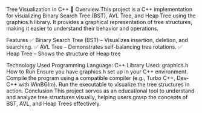 Tree Visualization in C++ 🌳
Overview
This project is a C++ implementation for visualizing Binary Search Tree (BST), AVL Tree, and Heap Tree using the graphics.h library. It provides a graphical representation of tree structures, making it easier to understand their behavior and operations.

Features
✅ Binary Search Tree (BST) – Visualizes insertion, deletion, and searching.
✅ AVL Tree – Demonstrates self-balancing tree rotations.
✅ Heap Tree – Shows the structure of Heap tree

Technology Used
Programming Language: C++
Library Used: graphics.h
How to Run
Ensure you have graphics.h set up in your C++ environment.
Compile the program using a compatible compiler (e.g., Turbo C++, Dev-C++ with WinBGIm).
Run the executable to visualize the tree structures in action.
Conclusion
This project serves as an educational tool to understand and analyze tree structures visually, helping users grasp the concepts of BST, AVL, and Heap Trees effectively.
